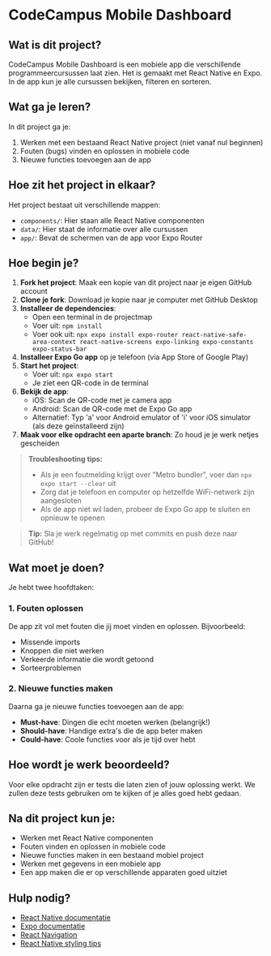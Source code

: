 # CodeCampus Mobile Dashboard

## Wat is dit project?
CodeCampus Mobile Dashboard is een mobiele app die verschillende programmeercursussen laat zien. Het is gemaakt met React Native en Expo. In de app kun je alle cursussen bekijken, filteren en sorteren.

## Wat ga je leren?
In dit project ga je:
1. Werken met een bestaand React Native project (niet vanaf nul beginnen)
2. Fouten (bugs) vinden en oplossen in mobiele code
3. Nieuwe functies toevoegen aan de app

## Hoe zit het project in elkaar?
Het project bestaat uit verschillende mappen:
- `components/`: Hier staan alle React Native componenten
- `data/`: Hier staat de informatie over alle cursussen
- `app/`: Bevat de schermen van de app voor Expo Router

## Hoe begin je?
1. **Fork het project**: Maak een kopie van dit project naar je eigen GitHub account
2. **Clone je fork**: Download je kopie naar je computer met GitHub Desktop
3. **Installeer de dependencies**:
   - Open een terminal in de projectmap
   - Voer uit: `npm install`
   - Voer ook uit: `npx expo install expo-router react-native-safe-area-context react-native-screens expo-linking expo-constants expo-status-bar`
4. **Installeer Expo Go app** op je telefoon (via App Store of Google Play)
5. **Start het project**:
   - Voer uit: `npx expo start`
   - Je ziet een QR-code in de terminal
6. **Bekijk de app**:
   - iOS: Scan de QR-code met je camera app
   - Android: Scan de QR-code met de Expo Go app
   - Alternatief: Typ 'a' voor Android emulator of 'i' voor iOS simulator (als deze geïnstalleerd zijn)
7. **Maak voor elke opdracht een aparte branch**: Zo houd je je werk netjes gescheiden

> **Troubleshooting tips:**  
> - Als je een foutmelding krijgt over "Metro bundler", voer dan `npx expo start --clear` uit
> - Zorg dat je telefoon en computer op hetzelfde WiFi-netwerk zijn aangesloten
> - Als de app niet wil laden, probeer de Expo Go app te sluiten en opnieuw te openen

> **Tip:** Sla je werk regelmatig op met commits en push deze naar GitHub!

## Wat moet je doen?
Je hebt twee hoofdtaken:

### 1. Fouten oplossen
De app zit vol met fouten die jij moet vinden en oplossen. Bijvoorbeeld:
- Missende imports
- Knoppen die niet werken
- Verkeerde informatie die wordt getoond
- Sorteerproblemen

### 2. Nieuwe functies maken
Daarna ga je nieuwe functies toevoegen aan de app:
- **Must-have**: Dingen die echt moeten werken (belangrijk!)
- **Should-have**: Handige extra's die de app beter maken
- **Could-have**: Coole functies voor als je tijd over hebt

## Hoe wordt je werk beoordeeld?
Voor elke opdracht zijn er tests die laten zien of jouw oplossing werkt. We zullen deze tests gebruiken om te kijken of je alles goed hebt gedaan.


## Na dit project kun je:
- Werken met React Native componenten
- Fouten vinden en oplossen in mobiele code
- Nieuwe functies maken in een bestaand mobiel project
- Werken met gegevens in een mobiele app
- Een app maken die er op verschillende apparaten goed uitziet

## Hulp nodig?
- [React Native documentatie](https://reactnative.dev/docs/getting-started)
- [Expo documentatie](https://docs.expo.dev/)
- [React Navigation](https://reactnavigation.org/docs/getting-started/)
- [React Native styling tips](https://reactnative.dev/docs/style)
